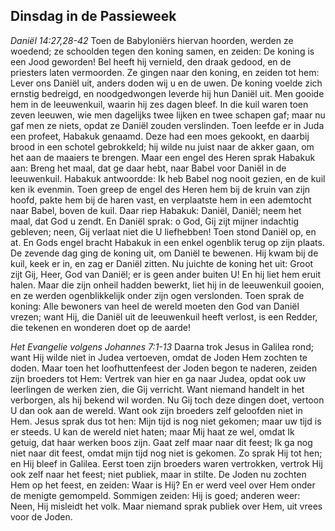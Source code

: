 ## Dinsdag in de Passieweek

*Daniël 14:27,28-42*
Toen de Babyloniërs hiervan hoorden, werden ze woedend; ze schoolden tegen den koning samen, en zeiden: De koning is een Jood geworden! Bel heeft hij vernield, den draak gedood, en de priesters laten vermoorden. Ze gingen naar den koning, en zeiden tot hem: Lever ons Daniël uit, anders doden wij u en de uwen. De koning voelde zich ernstig bedreigd, en noodgedwongen leverde hij hun Daniël uit. Men gooide hem in de leeuwenkuil, waarin hij zes dagen bleef. In die kuil waren toen zeven leeuwen, wie men dagelijks twee lijken en twee schapen gaf; maar nu gaf men ze niets, opdat ze Daniël zouden verslinden. Toen leefde er in Juda een profeet, Habakuk genaamd. Deze had een moes gekookt, en daarbij brood in een schotel gebrokkeld; hij wilde nu juist naar de akker gaan, om het aan de maaiers te brengen. Maar een engel des Heren sprak Habakuk aan: Breng het maal, dat ge daar hebt, naar Babel voor Daniël in de leeuwenkuil. Habakuk antwoordde: Ik heb Babel nog nooit gezien, en de kuil ken ik evenmin. Toen greep de engel des Heren hem bij de kruin van zijn hoofd, pakte hem bij de haren vast, en verplaatste hem in een ademtocht naar Babel, boven de kuil. Daar riep Habakuk: Daniël, Daniël; neem het maal, dat God u zendt. En Daniël sprak: o God, Gij zijt mijner indachtig gebleven; neen, Gij verlaat niet die U liefhebben! Toen stond Daniël op, en at. En Gods engel bracht Habakuk in een enkel ogenblik terug op zijn plaats. De zevende dag ging de koning uit, om Daniël te bewenen. Hij kwam bij de kuil, keek er in, en zag er Daniël zitten. Nu juichte de koning het uit: Groot zijt Gij, Heer, God van Daniël; er is geen ander buiten U! En hij liet hem eruit halen. Maar die zijn onheil hadden bewerkt, liet hij in de leeuwenkuil gooien, en ze werden ogenblikkelijk onder zijn ogen verslonden. Toen sprak de koning: Alle bewoners van heel de wereld moeten den God van Daniël vrezen; want Hij, die Daniël uit de leeuwenkuil heeft verlost, is een Redder, die tekenen en wonderen doet op de aarde!  

*Het Evangelie volgens Johannes 7:1-13*
Daarna trok Jesus in Galilea rond; want Hij wilde niet in Judea vertoeven, omdat de Joden Hem zochten te doden. Maar toen het loofhuttenfeest der Joden begon te naderen, zeiden zijn broeders tot Hem: Vertrek van hier en ga naar Judea, opdat ook uw leerlingen de werken zien, die Gij verricht. Want niemand handelt in het verborgen, als hij bekend wil worden. Nu Gij toch deze dingen doet, vertoon U dan ook aan de wereld. Want ook zijn broeders zelf geloofden niet in Hem. Jesus sprak dus tot hen: Mijn tijd is nog niet gekomen; maar uw tijd is er steeds. U kan de wereld niet haten; maar Mij haat ze wel, omdat Ik getuig, dat haar werken boos zijn. Gaat zelf maar naar dit feest; Ik ga nog niet naar dit feest, omdat mijn tijd nog niet is gekomen. Zo sprak Hij tot hen; en Hij bleef in Galilea. Eerst toen zijn broeders waren vertrokken, vertrok Hij ook zelf naar het feest; niet publiek, maar in stilte. De Joden nu zochten Hem op het feest, en zeiden: Waar is Hij? En er werd veel over Hem onder de menigte gemompeld. Sommigen zeiden: Hij is goed; anderen weer: Neen, Hij misleidt het volk. Maar niemand sprak publiek over Hem, uit vrees voor de Joden. 

